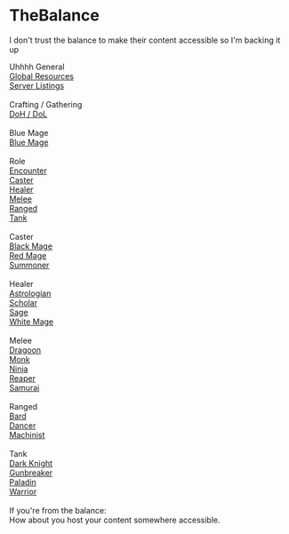 # TheBalance
I don't trust the balance to make their content accessible so I'm backing it up

Uhhhh
General
<br>
<a href="https://dubsys.github.io/TheBalance/!!global_resources.html">Global Resources</a>
<br>
<a href="https://dubsys.github.io/TheBalance/!!various_server_listings.html">Server Listings</a>
<br>
<br>
Crafting / Gathering
<br>
<a href="https://dubsys.github.io/TheBalance/!doh_dol_resources.html">DoH / DoL</a>
<br>
<br>
Blue Mage
<br>
<a href="https://dubsys.github.io/TheBalance/blu_resources.html">Blue Mage</a>
<br>
<br>
Role
<br>
<a href="https://dubsys.github.io/TheBalance/!encounter_resources.html">Encounter</a>
<br>
<a href="https://dubsys.github.io/TheBalance/!caster_resources.html">Caster</a>
<br>
<a href="https://dubsys.github.io/TheBalance/!healer_resources.html">Healer</a>
<br>
<a href="https://dubsys.github.io/TheBalance/!melee_resources.html">Melee</a>
<br>
<a href="https://dubsys.github.io/TheBalance/!ranged_resources.html">Ranged</a>
<br>
<a href="https://dubsys.github.io/TheBalance/!tank_resources.html">Tank</a>
<br>
<br>
Caster
<br>
<a href="https://dubsys.github.io/TheBalance/blm_resources.html">Black Mage</a>
<br>
<a href="https://dubsys.github.io/TheBalance/rdm_resources.html">Red Mage</a>
<br>
<a href="https://dubsys.github.io/TheBalance/smn_resources.html">Summoner</a>
<br>
<br>
Healer
<br>
<a href="https://dubsys.github.io/TheBalance/ast_resources.html">Astrologian</a>
<br>
<a href="https://dubsys.github.io/TheBalance/sch_resources.html">Scholar</a>
<br>
<a href="https://dubsys.github.io/TheBalance/sge_resources.html">Sage</a>
<br>
<a href="https://dubsys.github.io/TheBalance/whm_resources.html">White Mage</a>
<br>
<br>
Melee
<br>
<a href="https://dubsys.github.io/TheBalance/drg_resources.html">Dragoon</a>
<br>
<a href="https://dubsys.github.io/TheBalance/mnk_resources.html">Monk</a>
<br>
<a href="https://dubsys.github.io/TheBalance/nin_resources.html">Ninja</a>
<br>
<a href="https://dubsys.github.io/TheBalance/rpr_resources.html">Reaper</a>
<br>
<a href="https://dubsys.github.io/TheBalance/sam_resources.html">Samurai</a>
<br>
<br>
Ranged
<br>
<a href="https://dubsys.github.io/TheBalance/brd_resources.html">Bard</a>
<br>
<a href="https://dubsys.github.io/TheBalance/dnc_resources.html">Dancer</a>
<br>
<a href="https://dubsys.github.io/TheBalance/mch_resources.html">Machinist</a>
<br>
<br>
Tank
<br>
<a href="https://dubsys.github.io/TheBalance/drk_resources.html">Dark Knight</a>
<br>
<a href="https://dubsys.github.io/TheBalance/gnb_resources.html">Gunbreaker</a>
<br>
<a href="https://dubsys.github.io/TheBalance/pld_resources.html">Paladin</a>
<br>
<a href="https://dubsys.github.io/TheBalance/war_resources.html">Warrior</a>
<br>
<br>
If you're from the balance:
<br>
How about you host your content somewhere accessible.

